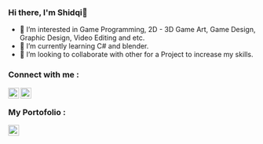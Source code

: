 ### Hi there, I'm Shidqi👋

- 👀 I’m interested in Game Programming, 2D - 3D Game Art, Game Design, Graphic Design, Video Editing and etc.
- 🌱 I’m currently learning C# and blender.
- 💞️ I’m looking to collaborate with other for a Project to increase my skills.

### Connect with me :

[<img align="left" alt="shidqidaffa | LinkedIn" width="22px" src="https://cdn2.iconfinder.com/data/icons/social-media-2285/512/1_Linkedin_unofficial_colored_svg-512.png" />][linkedin]
[<img align="left" alt="portofolioshidqi | Instagram" width="22px" src="https://cdn2.iconfinder.com/data/icons/social-media-2285/512/1_Instagram_colored_svg_1-512.png" />][instagram]
<br/>

### My Portofolio :
[<img align="left" alt="shidqiiii | Portofolio" width="22px" src="https://i.ibb.co/fxSc5Cp/Logo.png"/>][game]

[instagram]: https://instagram.com/portofolioshidqi
[linkedin]: https://www.linkedin.com/in/shidqidaffa
[game]: https://shidqiiii.github.io/

<!---
shidqiiii/shidqiiii is a ✨ special ✨ repository because its `README.md` (this file) appears on your GitHub profile.
You can click the Preview link to take a look at your changes.
--->

